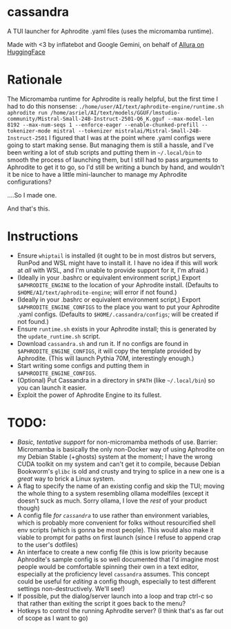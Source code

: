 # cassandra
A TUI launcher for Aphrodite .yaml files (uses the micromamba runtime).

Made with <3 by inflatebot and Google Gemini, on behalf of [Allura on HuggingFace](https://huggingface.co/allura-org)

# Rationale
The Micromamba runtime for Aphrodite is really helpful, but the first time I had to do this nonsense:
`./home/user/AI/text/aphrodite-engine/runtime.sh aphrodite run /home/asriel/AI/text/models/GGUF/lmstudio-community/Mistral-Small-24B-Instruct-2501-Q6_K.gguf --max-model-len 8192 --max-num-seqs 1 --enforce-eager --enable-chunked-prefill --tokenizer-mode mistral --tokenizer mistralai/Mistral-Small-24B-Instruct-2501`
I figured that I was at the point where .yaml configs were going to start making sense. But managing them is still a hassle, and I've been writing a lot of stub scripts and putting them in `~/.local/bin` to smooth the process of launching them, but I still had to pass arguments to Aphrodite to get it to go, so I'd still be writing a bunch by hand, and wouldn't it be nice to have a little mini-launcher to manage my Aphrodite configurations?

....So I made one.

And that's this.

# Instructions

- Ensure `whiptail` is installed (it ought to be in most distros but servers, RunPod and WSL might have to install it. I have no idea if this will work at *all* with WSL, and I'm unable to provide support for it, I'm afraid.)
- (Ideally in your .bashrc or equivalent environment script,) Export `$APHRODITE_ENGINE` to the location of your Aphrodite install. (Defaults to `$HOME/AI/text/aphrodite-engine`; will error if not found.)
- (Ideally in your .bashrc or equivalent environment script,) Export `$APHRODITE_ENGINE_CONFIGS` to the place you want to put your Aphrodite .yaml configs. (Defaults to `$HOME/.cassandra/configs`; will be created if not found.)
- Ensure `runtime.sh` exists in your Aphrodite install; this is generated by the `update_runtime.sh` script.
- Download `cassandra.sh` and run it. If no configs are found in `$APHRODITE_ENGINE_CONFIGS`, it will copy the template provided by Aphrodite. (This will launch Pythia 70M, interestingly enough.)
- Start writing some configs and putting them in `$APHRODITE_ENGINE_CONFIGS`.
- (Optional) Put Cassandra in a directory in `$PATH` (like `~/.local/bin`) so you can launch it easier.
- Exploit the power of Aphrodite Engine to its fullest.


# TODO:
- *Basic, tentative support* for non-micromamba methods of use. Barrier: Micromamba is basically the only non-Docker way of using Aphrodite on my Debian Stable (+ghosts) system at the moment; I have the wrong CUDA toolkit on my system and can't get it to compile, because Debian Bookworm's `glibc` is old and crusty and trying to splice in a new one is a *great* way to brick a Linux system.
- A flag to specify the name of an existing config and skip the TUI; moving the whole thing to a system resembling ollama modelfiles (except it doesn't suck as much. Sorry ollama, I love the *rest* of your product though)
- A config file *for `cassandra`* to use rather than environment variables, which is probably more convenient for folks without resourcified shell env scripts (which is gonna be most people). This would also make it viable to prompt for paths on first launch (since I refuse to append crap to the user's dotfiles)
- An interface to create a new config file (this is low priority because Aphrodite's sample config is so well documented that I'd imagine most people would be comfortable spinning their own in a text editor, especially at the proficiency level `cassandra` assumes. This concept could be useful for *editing* a config though, especially to test different settings non-destructively. We'll see!)
- If possible, put the dialog/server launch into a loop and trap ctrl-c so that rather than exiting the script it goes back to the menu?
- Hotkeys to control the running Aphrodite server? (I think that's as far out of scope as I want to go)
